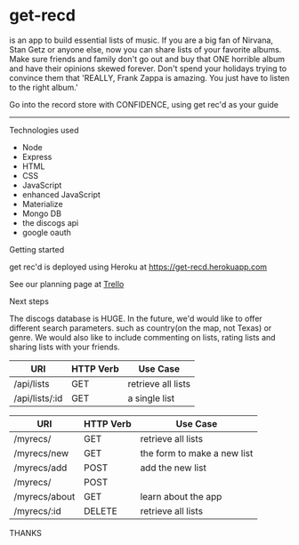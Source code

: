 # get-recd 
is an app to build essential lists of music.  If you are a big fan of Nirvana, Stan Getz or anyone else, now you can share lists of your favorite albums.  Make sure friends and family don't go out and buy that ONE horrible album and have their opinions skewed forever.  Don't spend your holidays trying to convince them that 'REALLY, Frank Zappa is amazing. You just have to listen to the right album.'

Go into the record store with CONFIDENCE, using get rec'd as your guide
___

Technologies used

* Node
* Express
* HTML
* CSS
* JavaScript
* enhanced JavaScript
* Materialize
* Mongo DB
* the discogs api
* google oauth


Getting started

get rec'd is deployed using Heroku at https://get-recd.herokuapp.com

See our planning page at [Trello](https://trello.com/b/J5WLmF8H/get-recd)


Next steps

The discogs database is HUGE. In the future, we'd would like to offer different search parameters.  such as country(on the map, not Texas) or genre.  We would also like to include commenting on lists, rating lists and sharing lists with your friends.

| URI | HTTP Verb | Use Case
  --- | ------- | ------  
 /api/lists | GET  | retrieve all lists  
 /api/lists/:id | GET | a single list  





| URI | HTTP Verb | Use Case
| --- | --------- | -------- |
/myrecs/ | GET | retrieve all lists
/myrecs/new | GET | the form to make a new list
/myrecs/add | POST | add the new list
/myrecs/ |  POST |
/myrecs/about | GET | learn about the app
/myrecs/:id | DELETE |retrieve all lists


THANKS